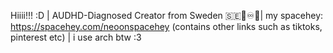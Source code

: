 Hiiii!!! :D |
 AUDHD-Diagnosed Creator from Sweden 🇸🇪🌈♾️🦋|
 my spacehey: https://spacehey.com/neoonspacehey (contains other links such as tiktoks, pinterest etc) |
i use arch btw :3 
